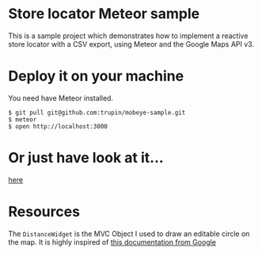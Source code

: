 # Store locator Meteor sample

This is a sample project which demonstrates how to implement a reactive store locator with a CSV export, using Meteor and the Google Maps API v3.

# Deploy it on your machine

You need have Meteor installed.

    $ git pull git@github.com:trupin/mobeye-sample.git
    $ meteor
    $ open http://localhost:3000

# Or just have look at it...

[here](http://mobeyesample.meteor.com)

# Resources

The `DistanceWidget` is the MVC Object I used to draw an editable circle on the map. It is highly inspired of [this documentation from Google](https://developers.google.com/maps/articles/mvcfun)

